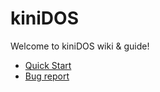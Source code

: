 # kiniDOS
Welcome to kiniDOS wiki & guide!

- [Quick Start](https://github.com/drimerdev/kini/wiki/Quick-start)
- [Bug report](https://github.com/drimerdev/kini/issues/new)

